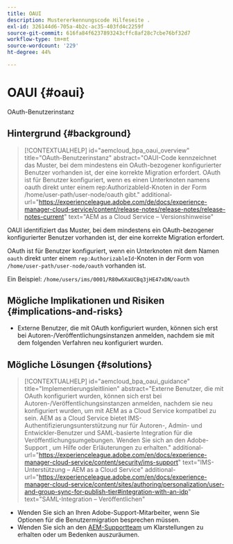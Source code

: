 ```yaml
---
title: OAUI
description: Mustererkennungscode Hilfeseite .
exl-id: 326144d6-705a-4b2c-ac35-403fd4c2259f
source-git-commit: 616fa84f6237893243cffc8af28c7cbe76bf32d7
workflow-type: tm+mt
source-wordcount: '229'
ht-degree: 44%

---
```


# OAUI {#oaui}

OAuth-Benutzerinstanz

## Hintergrund {#background}

>[!CONTEXTUALHELP]
>id="aemcloud_bpa_oaui_overview"
>title="OAuth-Benutzerinstanz"
>abstract="OAUI-Code kennzeichnet das Muster, bei dem mindestens ein OAuth-bezogener konfigurierter Benutzer vorhanden ist, der eine korrekte Migration erfordert. OAuth ist für Benutzer konfiguriert, wenn es einen Unterknoten namens oauth direkt unter einem rep:AuthorizableId-Knoten in der Form /home/user-path/user-node/oauth gibt."
>additional-url="https://experienceleague.adobe.com/de/docs/experience-manager-cloud-service/content/release-notes/release-notes/release-notes-current" text="AEM as a Cloud Service – Versionshinweise"

OAUI identifiziert das Muster, bei dem mindestens ein OAuth-bezogener konfigurierter Benutzer vorhanden ist, der eine korrekte Migration erfordert.

OAuth ist für Benutzer konfiguriert, wenn ein Unterknoten mit dem Namen `oauth` direkt unter einem `rep:AuthorizableId`-Knoten in der Form von `/home/user-path/user-node/oauth` vorhanden ist.

Ein Beispiel: `/home/users/ims/0001/R80w6XaUCBq3jHE47xDN/oauth`

## Mögliche Implikationen und Risiken {#implications-and-risks}

* Externe Benutzer, die mit OAuth konfiguriert wurden, können sich erst bei Autoren-/Veröffentlichungsinstanzen anmelden, nachdem sie mit dem folgenden Verfahren neu konfiguriert wurden.

## Mögliche Lösungen {#solutions}

>[!CONTEXTUALHELP]
>id="aemcloud_bpa_oaui_guidance"
>title="Implementierungsleitlinien"
>abstract="Externe Benutzer, die mit OAuth konfiguriert wurden, können sich erst bei Autoren-/Veröffentlichungsinstanzen anmelden, nachdem sie neu konfiguriert wurden, um mit AEM as a Cloud Service kompatibel zu sein. AEM as a Cloud Service bietet IMS-Authentifizierungsunterstützung nur für Autoren-, Admin- und Entwickler-Benutzer und SAML-basierte Integration für die Veröffentlichungsumgebungen. Wenden Sie sich an den Adobe-Support , um Hilfe oder Erläuterungen zu erhalten."
>additional-url="https://experienceleague.adobe.com/en/docs/experience-manager-cloud-service/content/security/ims-support" text="IMS-Unterstützung – AEM as a Cloud Service"
>additional-url="https://experienceleague.adobe.com/en/docs/experience-manager-cloud-service/content/sites/authoring/personalization/user-and-group-sync-for-publish-tier#integration-with-an-idp" text="SAML-Integration – Veröffentlichen"

* Wenden Sie sich an Ihren Adobe-Support-Mitarbeiter, wenn Sie Optionen für die Benutzermigration besprechen müssen.
* Wenden Sie sich an den [AEM-Supportteam](https://helpx.adobe.com/de/enterprise/using/support-for-experience-cloud.html) um Klarstellungen zu erhalten oder um Bedenken auszuräumen.
